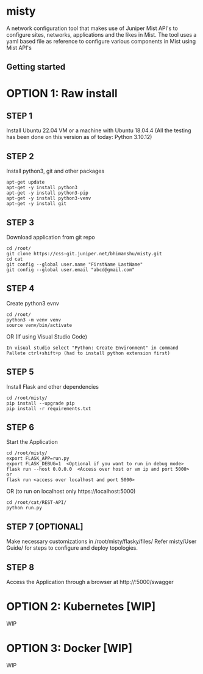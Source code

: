 # misty
A network configuration tool that makes use of Juniper Mist API's to configure sites, networks, applications and the likes in Mist. The tool uses a yaml based file as reference to configure various components in Mist using Mist API's


## Getting started

# OPTION 1: Raw install 

## STEP 1
Install Ubuntu 22.04 VM or a machine with Ubuntu 18.04.4 (All the testing has been done on this version as of today: Python 3.10.12)

## STEP 2
Install python3, git and other packages  
```
apt-get update
apt-get -y install python3
apt-get -y install python3-pip
apt-get -y install python3-venv
apt-get -y install git
```

## STEP 3
Download application from git repo 
```
cd /root/
git clone https://css-git.juniper.net/bhimanshu/misty.git
cd cat
git config --global user.name "FirstName LastName"
git config --global user.email "abcd@gmail.com"
```

## STEP 4
Create python3 evnv
```
cd /root/
python3 -m venv venv
source venv/bin/activate
```
OR (If using Visual Studio Code)
```
In visual studio select "Python: Create Environment" in command Pallete ctrl+shift+p (had to install python extension first)
```

## STEP 5
Install Flask and other dependencies <These packages get installed when creating venv if using python extension in visual studio>
```
cd /root/misty/
pip install --upgrade pip
pip install -r requirements.txt
```

## STEP 6
Start the Application
```
cd /root/misty/
export FLASK_APP=run.py
export FLASK_DEBUG=1  <Optional if you want to run in debug mode>
flask run --host 0.0.0.0  <Access over host or vm ip and port 5000>
or 
flask run <access over localhost and port 5000>
```
OR (to run on localhost only https://localhost:5000)
```
cd /root/cat/REST-API/
python run.py
```

## STEP 7  [OPTIONAL]
Make necessary customizations in /root/misty/flasky/files/
Refer misty/User Guide/ for steps to configure and deploy topologies.

## STEP 8
Access the Application through a browser at http://<server IP>:5000/swagger

# OPTION 2: Kubernetes [WIP]
WIP

# OPTION 3: Docker [WIP]
WIP

